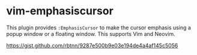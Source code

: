 # vim-emphasiscursor

This plugin provides `:EmphasisCursor` to make the cursor emphasis using a popup window or a floating window. This supports Vim and Neovim.

https://gist.github.com/rbtnn/9287e500b9e03e194de4a4af145c5056
